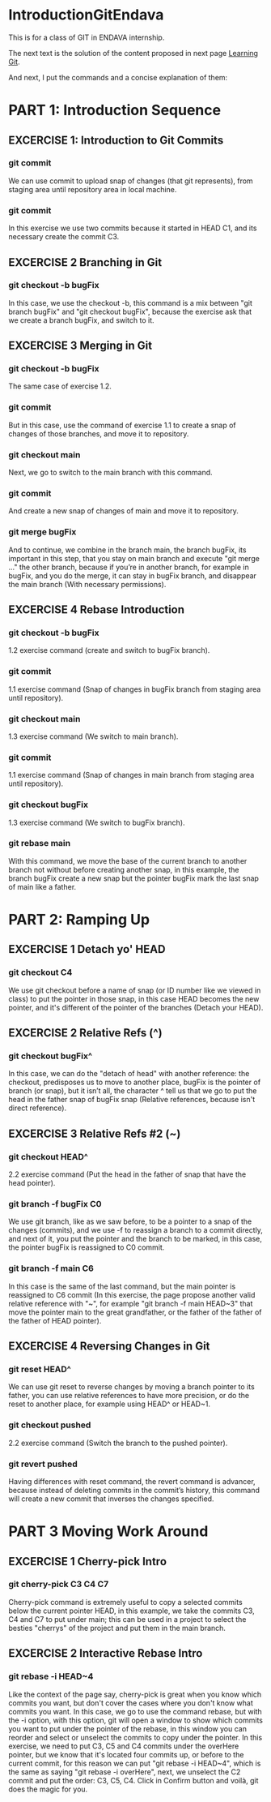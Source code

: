 # IntroductionGitEndava
This is for a class of GIT in ENDAVA internship.

The next text is the solution of the content proposed in next page [Learning Git](https://learngitbranching.js.org/).

And next, I put the commands and a concise explanation of them:

# PART 1: Introduction Sequence 
## EXCERCISE 1: Introduction to Git Commits
### git commit
We can use commit to upload snap of changes (that git represents), from staging area until repository area in local machine.
### git commit
In this exercise we use two commits because it started in HEAD C1, and its necessary create the commit C3.

## EXCERCISE 2 Branching in Git
### git checkout -b bugFix
In this case, we use the checkout -b, this command is a mix between "git branch bugFix" and "git checkout bugFix", because the exercise ask that we create a branch bugFix, and switch to it.

## EXCERCISE 3 Merging in Git
### git checkout -b bugFix
The same case of exercise 1.2.
### git commit
But in this case, use the command of exercise 1.1 to create a snap of changes of those branches, and move it to repository.
### git checkout main
Next, we go to switch to the main branch with this command.
### git commit
And create a new snap of changes of main and move it to repository.
### git merge bugFix
And to continue, we combine in the branch main, the branch bugFix, its important in this step, that you stay on main branch and execute "git merge ..." the other branch, because if you’re in another branch, for example in bugFix, and you do the merge, it can stay in bugFix branch, and disappear the main branch (With necessary permissions).

## EXCERCISE 4 Rebase Introduction
### git checkout -b bugFix
1.2 exercise command (create and switch to bugFix branch).
### git commit
1.1 exercise command (Snap of changes in bugFix branch from staging area until repository).
### git checkout main
1.3 exercise command (We switch to main branch).
### git commit
1.1 exercise command (Snap of changes in main branch from staging area until repository).
### git checkout bugFix
1.3 exercise command (We switch to bugFix branch).
### git rebase main
With this command, we move the base of the current branch to another branch not without before creating another snap, in this example, the branch bugFix create a new snap but the pointer bugFix mark the last snap of main like a father.

# PART 2: Ramping Up 
## EXCERCISE 1 Detach yo' HEAD
### git checkout C4
We use git checkout before a name of snap (or ID number like we viewed in class) to put the pointer in those snap, in this case HEAD becomes the new pointer, and it's different of the pointer of the branches (Detach your HEAD).

## EXCERCISE 2 Relative Refs (^)
### git checkout bugFix^
In this case, we can do the "detach of head" with another reference: the checkout, predisposes us to move to another place, bugFix is the pointer of branch (or snap), but it isn’t all, the character ^ tell us that we go to put the head in the father snap of bugFix snap (Relative references, because isn't direct reference).

## EXCERCISE 3 Relative Refs #2 (~)
### git checkout HEAD^
2.2 exercise command (Put the head in the father of snap that have the head pointer).
### git branch -f bugFix C0
We use git branch, like as we saw before, to be a pointer to a snap of the changes (commits), and we use -f to reassign a branch to a commit directly, and next of it, you put the pointer and the branch to be marked, in this case, the pointer bugFix is reassigned to C0 commit.
### git branch -f main C6
In this case is the same of the last command, but the main pointer is reassigned to C6 commit (In this exercise, the page propose another valid relative reference with "~", for example "git branch -f main HEAD~3" that move the pointer main to the great grandfather, or the father of the father of the father of HEAD pointer).

## EXCERCISE 4 Reversing Changes in Git
### git reset HEAD^
We can use git reset to reverse changes by moving a branch pointer to its father, you can use relative references to have more precision, or do the reset to another place, for example using HEAD^ or HEAD~1.
### git checkout pushed
2.2 exercise command (Switch the branch to the pushed pointer).
### git revert pushed
Having differences with reset command, the revert command is advancer, because instead of deleting commits in the commit’s history, this command will create a new commit that inverses the changes specified.

# PART 3 Moving Work Around
## EXCERCISE 1 Cherry-pick Intro
### git cherry-pick C3 C4 C7
Cherry-pick command is extremely useful to copy a selected commits below the current pointer HEAD, in this example, we take the commits C3, C4 and C7 to put under main; this can be used in a project to select the besties "cherrys" of the project and put them in the main branch.

## EXCERCISE 2 Interactive Rebase Intro
### git rebase -i HEAD~4
Like the context of the page say, cherry-pick is great when you know which commits you want, but don't cover the cases where you don't know what commits you want. In this case, we go to use the command rebase, but with the -i option, with this option, git will open a window to show which commits you want to put under the pointer of the rebase, in this window you can reorder and select or unselect the commits to copy under the pointer.
In this exercise, we need to put C3, C5 and C4 commits under the overHere pointer, but we know that it's located four commits up, or before to the current commit, for this reason we can put "git rebase -i HEAD~4", which is the same as saying "git rebase -i overHere", next, we unselect the C2 commit and put the order: C3, C5, C4. Click in Confirm button and voilà, git does the magic for you.
